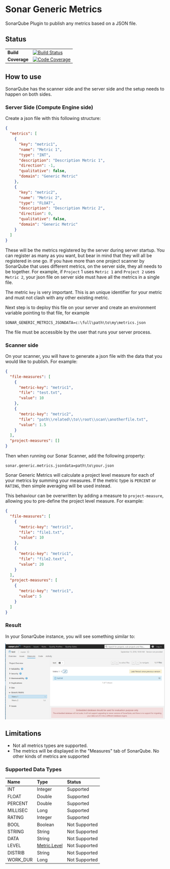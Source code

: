 # Sonar Generic Metrics

SonarQube Plugin to publish any metrics based on a JSON file.

## Status

| | |
|:----|:----|
| **Build** | [![Build Status](https://img.shields.io/appveyor/ci/ericlemes/sonar-generic-metrics.svg)](https://ci.appveyor.com/project/ericlemes/sonar-generic-metrics)|
| **Coverage** | [![Code Coverage](https://codecov.io/gh/ericlemes/sonar-generic-metrics/branch/master/graph/badge.svg)](https://codecov.io/gh/ericlemes/sonar-generic-metrics) |

## How to use

SonarQube has the scanner side and the server side and the setup needs to happen on both sides.

### Server Side (Compute Engine side)

Create a json file with this following structure:

```json
{
  "metrics": [
    {
      "key": "metric1",
      "name": "Metric 1",
      "type": "INT",
      "description": "Description Metric 1",
      "direction": -1,
      "qualitative": false,
      "domain": "Generic Metric"
    },
    {
      "key": "metric2",
      "name": "Metric 2",
      "type": "FLOAT",
      "description": "Description Metric 2",
      "direction": 0,
      "qualitative": false,
      "domain": "Generic Metric"
    }
  ]
}
```

These will be the metrics registered by the server during server startup.
You can register as many as you want, but bear in mind that they will all be registered in one go.
If you have more than one project scanner by SonarQube that uses different metrics, on the server side, they all needs to be together.
For example, if `Project` 1 uses `Metric 1` and `Project 2` uses `Metric 2`, your json file on server side must have all the metrics in a single file.

The metric `key` is very important. This is an unique identifier for your metric and must not clash with any other existing metric.

Next step is to deploy this file on your server and create an environment variable pointing to that file, for example

```properties
SONAR_GENERIC_METRICS_JSONDATA=c:\full\path\to\my\metrics.json
```

The file must be accessible by the user that runs your server process.

### Scanner side

On your scanner, you will have to generate a json file with the data that you would like to publish. For example:

```json
{
  "file-measures": [
    {
      "metric-key": "metric1",
      "file": "test.txt",
      "value": 10
    },
    {
      "metric-key": "metric2",
      "file": "path\\related\\to\\root\\scan\\anotherfile.txt",
      "value": 1.5
    }
  ],
  "project-measures": []
}
```

Then when running our Sonar Scanner, add the following property:

```properties
sonar.generic.metrics.jsondata=path\to\your.json
```

Sonar Generic Metrics will calculate a project level measure for each of your metrics by summing your measures.
If the metric type is `PERCENT` or `RATING`, then simple averaging will be used instead.

This behaviour can be overwritten by adding a measure to `project-measure`, allowing you to pre-define the project level measure. For example:

```json
{
  "file-measures": [
    {
      "metric-key": "metric1",
      "file": "file1.txt",
      "value": 10
    },
    {
      "metric-key": "metric1",
      "file": "file2.text",
      "value": 20
    }
  ],
  "project-measures": [
    {
      "metric-key": "metric1",
      "value": 5
    }
  ]
}
```

### Result

In your SonarQube instance, you will see something similar to:

![screenshot](doc/img/Screenshot1.png "Screenshot 1")

## Limitations

- Not all metrics types are supported.
- The metrics will be displayed in the "Measures" tab of SonarQube. No other kinds of metrics are supported

### Supported Data Types

| Name | Type | Status |
|:-----|:-----|:-------|
| INT | Integer | Supported |
| FLOAT | Double | Supported |
| PERCENT | Double | Supported |
| MILLISEC | Long | Supported |
| RATING | Integer | Supported |
| BOOL | Boolean | Not Supported |
| STRING | String | Not Supported |
| DATA | String | Not Supported |
| LEVEL | [Metric.Level](http://javadocs.sonarsource.org/latest/apidocs/index.html?org/sonar/api/measures/Metric.Level.html) | Not Supported |
| DISTRIB | String | Not Supported |
| WORK_DUR | Long | Not Supported |
